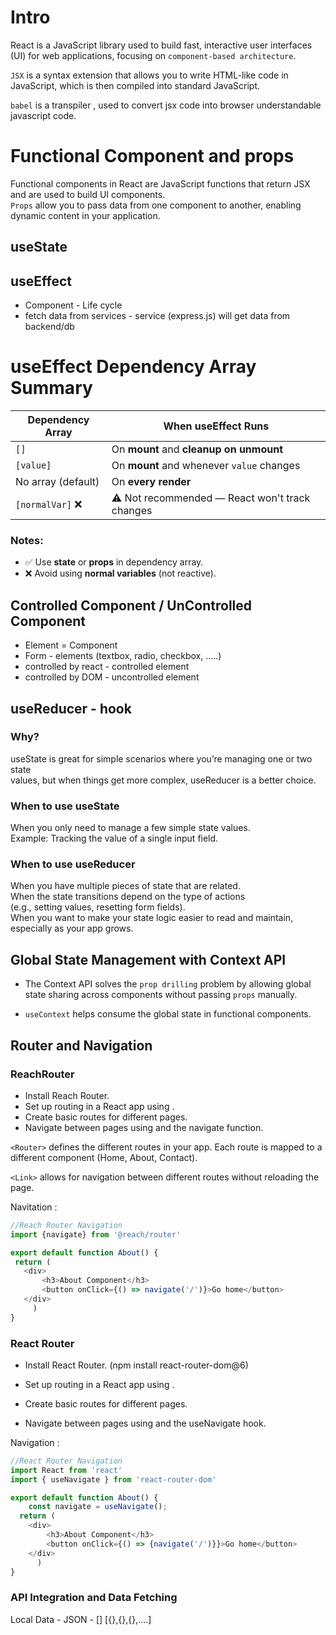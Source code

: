 # Intro
React is a JavaScript library used to build fast, interactive user interfaces (UI) for web applications, focusing on `component-based architecture`.  

`JSX` is a syntax extension that allows you to write HTML-like code in JavaScript, which is then compiled into standard JavaScript.

`babel` is a transpiler , used to convert jsx code into browser understandable javascript code.

# Functional Component and props
Functional components in React are JavaScript functions that return JSX and are used to build UI components.  
`Props` allow you to pass data from one component to another, enabling dynamic content in your application. 

## useState

## useEffect
- Component - Life cycle
- fetch data from services - service (express.js) will get data from backend/db
# useEffect Dependency Array Summary

| Dependency Array     | When useEffect Runs                              |
|----------------------|--------------------------------------------------|
| `[]`                 | On **mount** and **cleanup on unmount**         |
| `[value]`            | On **mount** and whenever `value` changes       |
| No array (default)   | On **every render**                              |
| `[normalVar]` ❌     | ⚠️ Not recommended — React won't track changes   |

### Notes:
- ✅ Use **state** or **props** in dependency array.
- ❌ Avoid using **normal variables** (not reactive).

## Controlled Component / UnControlled Component
- Element = Component
- Form - 
        elements (textbox, radio, checkbox, .....)
- controlled by react - controlled element
- controlled by DOM - uncontrolled element


## useReducer - hook
### Why?
useState is great for simple scenarios where you’re managing one or two state   
values, but when things get more complex, useReducer is a better choice.  

### When to use useState
When you only need to manage a few simple state values.  
Example: Tracking the value of a single input field.  

### When to use useReducer
When you have multiple pieces of state that are related.  
When the state transitions depend on the type of actions  
(e.g., setting values, resetting form fields).  
When you want to make your state logic easier to read and maintain, especially as your app grows.  


## Global State Management with Context API
* The Context API solves the `prop drilling` problem by allowing global state sharing across components without passing `props` manually.  

* `useContext` helps consume the global state in functional components.  

## Router and Navigation
### ReachRouter 

* Install Reach Router.
* Set up routing in a React app using <Router>.
* Create basic routes for different pages.
* Navigate between pages using <Link> and the navigate function.

`<Router>` defines the different routes in your app. Each route is mapped to a different component (Home, About, Contact).  

`<Link>` allows for navigation between different routes without reloading the page.

 Navitation :   
 ```js
 //Reach Router Navigation
import {navigate} from '@reach/router'

export default function About() {
  return (
    <div>
        <h3>About Component</h3>
        <button onClick={() => navigate('/')}>Go home</button>
    </div>
      )
}

 ```

### React Router
* Install React Router. (npm install react-router-dom@6)

* Set up routing in a React app using <BrowserRouter>.

* Create basic routes for different pages.

* Navigate between pages using <Link> and the useNavigate hook.


Navigation :   
```js
//React Router Navigation
import React from 'react'
import { useNavigate } from 'react-router-dom'

export default function About() {
    const navigate = useNavigate();
  return (
    <div>
        <h3>About Component</h3>
        <button onClick={() => {navigate('/')}}>Go home</button>
    </div>
      )
}
```

### API Integration and Data Fetching
Local Data -  JSON - [] [{},{},{},....]
